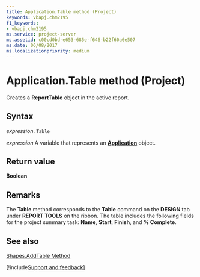 ```yaml
---
title: Application.Table method (Project)
keywords: vbapj.chm2195
f1_keywords:
- vbapj.chm2195
ms.service: project-server
ms.assetid: c00cd0bd-e653-685e-f646-b22f60a6e507
ms.date: 06/08/2017
ms.localizationpriority: medium
---
```



# Application.Table method (Project)
Creates a **ReportTable** object in the active report.

## Syntax

_expression_. `Table`

_expression_ A variable that represents an **[Application](Project.Application.md)** object.


## Return value

 **Boolean**


## Remarks

The **Table** method corresponds to the **Table** command on the **DESIGN** tab under **REPORT TOOLS** on the ribbon. The table includes the following fields for the project summary task: **Name**, **Start**, **Finish**, and **% Complete**.


## See also


[Shapes.AddTable Method](Project.shapes.addtable.md)

[!include[Support and feedback](~/includes/feedback-boilerplate.md)]